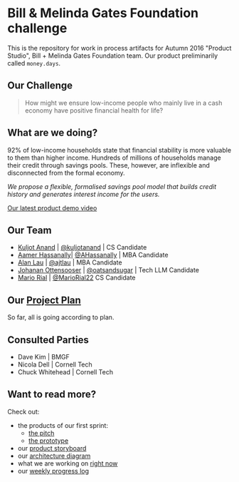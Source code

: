 # Bill & Melinda Gates Foundation challenge

This is the repository for work in process artifacts for Autumn 2016 "Product Studio", Bill + Melinda Gates Foundation team. Our product preliminarily called `money.days`.

## Our Challenge

> How might we ensure low-income people who mainly live in a cash economy have positive financial health for life?	

## What are we doing?

92% of low-income households state that financial stability is more valuable to them than higher income. Hundreds of millions of households manage their credit through savings pools. These, however, are inflexible and disconnected from the formal economy. 

*We propose a flexible, formalised savings pool model that builds credit history and generates interest income for the users.*

[Our latest product demo video](https://vimeo.com/185554227)

## Our Team

- [Kuljot Anand](https://www.linkedin.com/in/kuljot-kj-anand-93925915) | [@kuljotanand](https://github.com/kuljotanand) | CS Candidate
- [Aamer Hassanally](https://in.linkedin.com/in/aamer-hassanally-a067ba27)| [@AHassanally](https://github.com/AHassanally) | MBA Candidate
- [Alan Lau](https://www.linkedin.com/in/ajtlau) | [@ajtlau](https://github.com/ajtlau) | MBA Candidate
- [Johanan Ottensooser](https://au.linkedin.com/in/jottensooser) | [@oatsandsugar](https://github.com/oatsandsugar) | Tech LLM Candidate
- [Mario Rial](https://www.linkedin.com/in/mariorial/en) | [@MarioRial22](https://github.com/MarioRial22) CS Candidate

## Our [Project Plan](https://docs.google.com/a/cornell.edu/spreadsheets/d/1T09RqzKAFhpwzhwkpHzgbZmC5lsfLfuER64F3gPBU5w/edit?usp=sharing)
So far, all is going according to plan.

## Consulted Parties
* Dave Kim | BMGF
* Nicola Dell | Cornell Tech
* Chuck Whitehead | Cornell Tech

## Want to read more? 

Check out:
* the products of our first sprint:
  * [the pitch](https://github.com/Cash-Economy/BMGF/blob/master/Artifacts/Pitch/Jabberwocky%205.key)
  * [the prototype](https://marvelapp.com/i19c9a)
* our [product storyboard](https://raw.githubusercontent.com/Cash-Economy/BMGF/master/Artifacts/elements/storyboard/Storyboard%20v1.jpg)
* our [architecture diagram](https://github.com/Cash-Economy/BMGF/blob/master/Artifacts/elements/Architecture%20Diagram.md)
* what we are working on [right now](https://github.com/Cash-Economy/BMGF/issues)
* our [weekly progress log](https://github.com/Cash-Economy/BMGF/blob/master/process/Weekly%20Progress%20Log.md)
